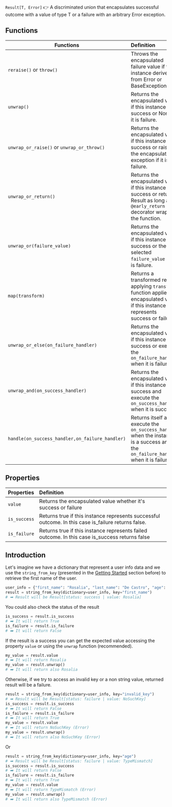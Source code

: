 `Result[T, Error]` 👉 A discriminated union that encapsulates successful outcome with a value of type T or a failure with an arbitrary Error exception.

## Functions

| Functions                                       | Definition                                                                                                                              |
|-------------------------------------------------|:----------------------------------------------------------------------------------------------------------------------------------------|
| `reraise()` or `throw()`                        | Throws the encapsulated failure value if this instance derive from Error or BaseException.                                              |
| `unwrap()`                                      | Returns the encapsulated value if this instance is a success or None if it is failure.                                                  |
| `unwrap_or_raise()` or `unwrap_or_throw()`      | Returns the encapsulated value if this instance is a success or raise the encapsulated exception if it is failure.                      |
| `unwrap_or_return()`                            | Returns the encapsulated value if this instance is a success or return Result as long as `@early_return` decorator wraps the function.  |
| `unwrap_or(failure_value)`                      | Returns the encapsulated value if this instance is a success or the selected `failure_value` if it is failure.                          |
| `map(transform)`                                | Returns a transformed result applying `transform` function applied to encapsulated value if this instance represents success or failure |
| `unwrap_or_else(on_failure_handler)`            | Returns the encapsulated value if this instance is a success or execute the `on_failure_handler` when it is failure.                    |
| `unwrap_and(on_success_handler)`                | Returns the encapsulated value if this instance is a success and execute the `on_success_handler` when it is success.                   |
| `handle(on_success_handler,on_failure_handler)` | Returns itself and execute the `on_success_handler` when the instance is a success and the `on_failure_handler` when it is failure.     |


## Properties

| Properties      | Definition                                                     |
| --------------- |:--------------------------------------------------------------|
| `value`         | Returns the encapsulated value whether it's success or failure |
| `is_success`    | Returns true if this instance represents successful outcome. In this case is_failure returns false.|
| `is_failure`    | Returns true if this instance represents failed outcome. In this case is_success returns false     |


## Introduction

Let's imagine we have a dictionary that represent a user info data and we use the `string_from_key` (presented in the [Getting Started](../getting_started.md) section before) to retrieve the first name of the user.

```python
user_info = {"first_name": "Rosalia", "last_name": "De Castro", "age": 60}
result = string_from_key(dictionary=user_info, key="first_name")
# ➡ Result will be Result[status: success | value: Rosalia]
```

You could also check the status of the result

```python
is_success = result.is_success
# ➡️ It will return True
is_failure = result.is_failure
# ➡️ It will return False
```

If the result is a success you can get the expected value accessing the property `value` or using the `unwrap` function (recommended).

```python
my_value = result.value
# ➡️ It will return Rosalia
my_value = result.unwrap()
# ➡️ It will return also Rosalia
```

Otherwise, if we try to access an invalid key or a non string value, returned result will be a failure.

```python
result = string_from_key(dictionary=user_info, key="invalid_key")
# ➡ Result will be Result[status: failure | value: NoSuchKey]
is_success = result.is_success
# ➡️ It will return False
is_failure = result.is_failure
# ➡️ It will return True
my_value = result.value
# ➡️ It will return NoSuchKey (Error)
my_value = result.unwrap()
# ➡️ It will return also NoSuchKey (Error)
```

Or

```python
result = string_from_key(dictionary=user_info, key="age")
# ➡ Result will be Result[status: failure | value: TypeMismatch]
is_success = result.is_success
# ➡️ It will return False
is_failure = result.is_failure
# ➡️ It will return True
my_value = result.value
# ➡️ It will return TypeMismatch (Error)
my_value = result.unwrap()
# ➡️ It will return also TypeMismatch (Error)
```

